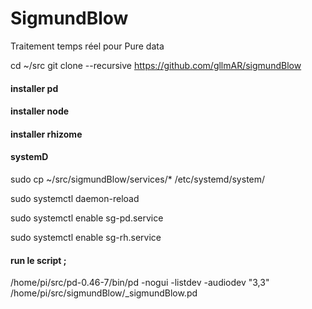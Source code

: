 # SigmundBlow

Traitement temps réel pour Pure data 

cd ~/src
git clone --recursive https://github.com/gllmAR/sigmundBlow

#### installer pd



#### installer node

#### installer rhizome

#### systemD 

sudo cp ~/src/sigmundBlow/services/* /etc/systemd/system/

sudo systemctl daemon-reload

sudo systemctl enable sg-pd.service

sudo systemctl enable sg-rh.service
	
#### run le script ;

/home/pi/src/pd-0.46-7/bin/pd -nogui -listdev -audiodev "3,3" /home/pi/src/sigmundBlow/_sigmundBlow.pd